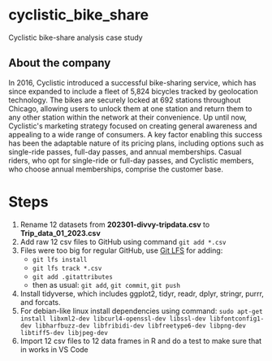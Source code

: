 # cyclistic_bike_share
Cyclistic bike-share analysis case study

## About the company
In 2016, Cyclistic introduced a successful bike-sharing service, which has since expanded to include a fleet of 5,824 bicycles tracked by geolocation technology. The bikes are securely locked at 692 stations throughout Chicago, allowing users to unlock them at one station and return them to any other station within the network at their convenience. Up until now, Cyclistic's marketing strategy focused on creating general awareness and appealing to a wide range of consumers. A key factor enabling this success has been the adaptable nature of its pricing plans, including options such as single-ride passes, full-day passes, and annual memberships. Casual riders, who opt for single-ride or full-day passes, and Cyclistic members, who choose annual memberships, comprise the customer base.

# Steps
1. Rename 12 datasets from **202301-divvy-tripdata.csv** to **Trip_data_01_2023.csv**
2. Add raw 12 csv files to GitHub using command `git add *.csv`
3. Files were too big for regular GitHub, use [Git LFS](https://git-lfs.com/) for adding:
     - `git lfs install`
     - `git lfs track *.csv`
     - `git add .gitattributes`
     - then as usual: `git add`, `git commit`, `git push`
4. Install tidyverse, which includes ggplot2, tidyr, readr, dplyr, stringr, purrr, and forcats. 
5. For debian-like linux install dependencies using command: `sudo apt-get install libxml2-dev libcurl4-openssl-dev libssl-dev libfontconfig1-dev libharfbuzz-dev libfribidi-dev libfreetype6-dev libpng-dev libtiff5-dev libjpeg-dev`
6. Import 12 csv files to 12 data frames in R and do a test to make sure that in works in VS Code
